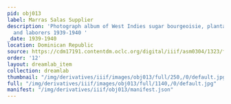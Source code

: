 ```yaml
---
pid: obj013
label: Marras Salas Supplier
description: 'Photograph album of West Indies sugar bourgeoisie, plantation owners,
  and laborers 1939-1940 '
_date: 1939-1940
location: Dominican Republic
source: https://cdm17191.contentdm.oclc.org/digital/iiif/asm0304/1323/full/full/0/default.jpg
order: '12'
layout: dreamlab_item
collection: dreamlab
thumbnail: "/img/derivatives/iiif/images/obj013/full/250,/0/default.jpg"
full: "/img/derivatives/iiif/images/obj013/full/1140,/0/default.jpg"
manifest: "/img/derivatives/iiif/obj013/manifest.json"
---
```

